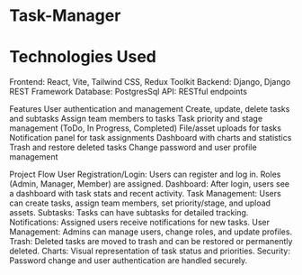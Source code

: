 # Task-Manager

# Technologies Used
Frontend: React, Vite, Tailwind CSS, Redux Toolkit
Backend: Django, Django REST Framework
Database: PostgresSql
API: RESTful endpoints

Features
User authentication and management
Create, update, delete tasks and subtasks
Assign team members to tasks
Task priority and stage management (ToDo, In Progress, Completed)
File/asset uploads for tasks
Notification panel for task assignments
Dashboard with charts and statistics
Trash and restore deleted tasks
Change password and user profile management

Project Flow
User Registration/Login: Users can register and log in. Roles (Admin, Manager, Member) are assigned.
Dashboard: After login, users see a dashboard with task stats and recent activity.
Task Management: Users can create tasks, assign team members, set priority/stage, and upload assets.
Subtasks: Tasks can have subtasks for detailed tracking.
Notifications: Assigned users receive notifications for new tasks.
User Management: Admins can manage users, change roles, and update profiles.
Trash: Deleted tasks are moved to trash and can be restored or permanently deleted.
Charts: Visual representation of task status and priorities.
Security: Password change and user authentication are handled securely.

